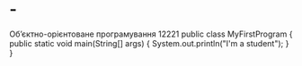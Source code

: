 # -
Об’єктно-орієнтоване програмування 12221
public class MyFirstProgram {
    public static void main(String[] args) {
        System.out.println("I'm a student");
    }
}
